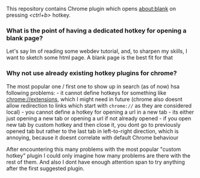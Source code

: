 This repository contains Chrome plugin which opens [about:blank](about:blank) on pressing *<ctrl+b>* hotkey.

### What is the point of having a dedicated hotkey for opening a blank page?

Let's say Im of reading some webdev tutorial, and, to sharpen my skills, I want to sketch some html page.
A blank page is the best fit for that

### Why not use already existing hotkey plugins for chrome?

The most popular one / first one to show up in search (as of now) hsa following problems:
    - it cannot define hotkeys for something like [chrome://extensions](chrome://extensions), which
    I might need in future (chrome also doesnt allow redirection to links which start with `chrome://` as they
    are considered local)
    - you cannot define a hotkey for opening a url in a new tab - its either just opening a new tab
    or opening a url if not already opened
    - if you open new tab by custom hotkey and then close it, you dont go to previously opened tab
    but rather to the last tab in left-to-right direction, which is annoying, because it doesnt 
    correlate with default Chrome behaviour

After encountering this many problems with the most popular "custom hotkey" plugin I could only
imagine how many problems are there with the rest of them. And also I dont have enough attention span
to try anything after the first suggested plugin.
